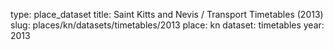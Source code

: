 type: place_dataset
title: Saint Kitts and Nevis / Transport Timetables (2013)
slug: places/kn/datasets/timetables/2013
place: kn
dataset: timetables
year: 2013
